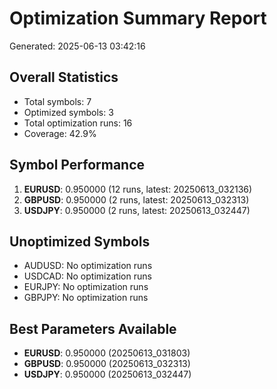 # Optimization Summary Report
Generated: 2025-06-13 03:42:16

## Overall Statistics
- Total symbols: 7
- Optimized symbols: 3
- Total optimization runs: 16
- Coverage: 42.9%

## Symbol Performance
1. **EURUSD**: 0.950000 (12 runs, latest: 20250613_032136)
2. **GBPUSD**: 0.950000 (2 runs, latest: 20250613_032313)
3. **USDJPY**: 0.950000 (2 runs, latest: 20250613_032447)

## Unoptimized Symbols
- AUDUSD: No optimization runs
- USDCAD: No optimization runs
- EURJPY: No optimization runs
- GBPJPY: No optimization runs

## Best Parameters Available
- **EURUSD**: 0.950000 (20250613_031803)
- **GBPUSD**: 0.950000 (20250613_032313)
- **USDJPY**: 0.950000 (20250613_032447)